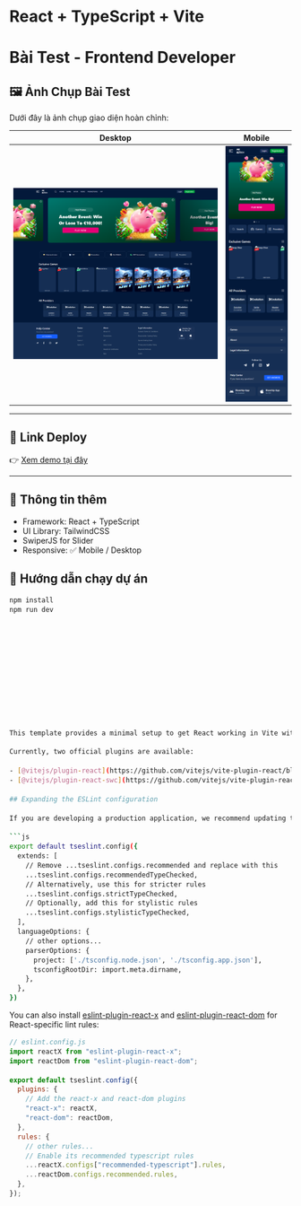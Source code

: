 # React + TypeScript + Vite

# Bài Test - Frontend Developer

## 🖼️ Ảnh Chụp Bài Test

Dưới đây là ảnh chụp giao diện hoàn chỉnh:

| Desktop                                          | Mobile                                         |
| ------------------------------------------------ | ---------------------------------------------- |
| ![Desktop Screenshot](./screenshots/desktop.png) | ![Mobile Screenshot](./screenshots/mobile.png) |

---

## 🚀 Link Deploy

👉 [Xem demo tại đây](https://bai-test-react-ui-game-6fnldg5ca-nguyendevs-projects-43862de0.vercel.app/)

---

## 🧾 Thông tin thêm

- Framework: React + TypeScript
- UI Library: TailwindCSS
- SwiperJS for Slider
- Responsive: ✅ Mobile / Desktop

## 📂 Hướng dẫn chạy dự án

````bash
npm install
npm run dev












This template provides a minimal setup to get React working in Vite with HMR and some ESLint rules.

Currently, two official plugins are available:

- [@vitejs/plugin-react](https://github.com/vitejs/vite-plugin-react/blob/main/packages/plugin-react) uses [Babel](https://babeljs.io/) for Fast Refresh
- [@vitejs/plugin-react-swc](https://github.com/vitejs/vite-plugin-react/blob/main/packages/plugin-react-swc) uses [SWC](https://swc.rs/) for Fast Refresh

## Expanding the ESLint configuration

If you are developing a production application, we recommend updating the configuration to enable type-aware lint rules:

```js
export default tseslint.config({
  extends: [
    // Remove ...tseslint.configs.recommended and replace with this
    ...tseslint.configs.recommendedTypeChecked,
    // Alternatively, use this for stricter rules
    ...tseslint.configs.strictTypeChecked,
    // Optionally, add this for stylistic rules
    ...tseslint.configs.stylisticTypeChecked,
  ],
  languageOptions: {
    // other options...
    parserOptions: {
      project: ['./tsconfig.node.json', './tsconfig.app.json'],
      tsconfigRootDir: import.meta.dirname,
    },
  },
})
````

You can also install [eslint-plugin-react-x](https://github.com/Rel1cx/eslint-react/tree/main/packages/plugins/eslint-plugin-react-x) and [eslint-plugin-react-dom](https://github.com/Rel1cx/eslint-react/tree/main/packages/plugins/eslint-plugin-react-dom) for React-specific lint rules:

```js
// eslint.config.js
import reactX from "eslint-plugin-react-x";
import reactDom from "eslint-plugin-react-dom";

export default tseslint.config({
  plugins: {
    // Add the react-x and react-dom plugins
    "react-x": reactX,
    "react-dom": reactDom,
  },
  rules: {
    // other rules...
    // Enable its recommended typescript rules
    ...reactX.configs["recommended-typescript"].rules,
    ...reactDom.configs.recommended.rules,
  },
});
```
